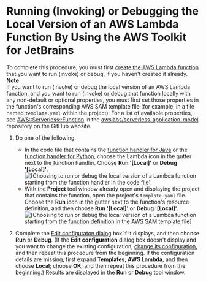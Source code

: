 # Running \(Invoking\) or Debugging the Local Version of an AWS Lambda Function By Using the AWS Toolkit for JetBrains<a name="invoke-lambda"></a>

To complete this procedure, you must first [create the AWS Lambda function](key-tasks.md#key-tasks-lambda-create) that you want to run \(invoke\) or debug, if you haven't created it already\.
**Note**  
If you want to run \(invoke\) or debug the local version of an AWS Lambda function, and you want to run \(invoke\) or debug that function locally with any non\-default or optional properties, you must first set those properties in the function's corresponding AWS SAM template file \(for example, in a file named `template.yaml` within the project\)\. For a list of available properties, see [AWS::Serverless::Function](https://github.com/awslabs/serverless-application-model/blob/master/versions/2016-10-31.md#awsserverlessfunction) in the [awslabs/serverless\-application\-model](https://github.com/awslabs/serverless-application-model/) repository on the GitHub website\.

1. Do one of the following\.
   + In the code file that contains the [function handler for Java](https://docs.aws.amazon.com/lambda/latest/dg/java-programming-model-handler-types.html) or the [function handler for Python](https://docs.aws.amazon.com/lambda/latest/dg/python-programming-model-handler-types.html), choose the Lambda icon in the gutter next to the function handler\. Choose **Run '\[Local\]'** or **Debug '\[Local\]'**\.   
![\[Choosing to run or debug the local version of a Lambda function starting from the function handler in the code file\]](http://docs.aws.amazon.com/toolkit-for-jetbrains/latest/userguide/)
   + With the **Project** tool window already open and displaying the project that contains the function, open the project's `template.yaml` file\. Choose the **Run** icon in the gutter next to the function's resource definition, and then choose **Run '\[Local\]'** or **Debug '\[Local\]'**\.  
![\[Choosing to run or debug the local version of a Lambda function starting from the function definition in the AWS SAM template file\]](http://docs.aws.amazon.com/toolkit-for-jetbrains/latest/userguide/)

1. Complete the [Edit configuraton dialog](edit-configuration-dialog.md) box if it displays, and then choose **Run** or **Debug**\. \(If the **Edit configuration** dialog box doesn't display and you want to change the existing configuration, [change its configuration](key-tasks.md#key-tasks-lambda-update), and then repeat this procedure from the beginning\. If the configuration details are missing, first expand **Templates, AWS Lambda**, and then choose **Local**; choose **OK**; and then repeat this procedure from the beginning\.\) Results are displayed in the **Run** or **Debug** tool window\. 